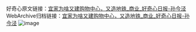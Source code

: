 好奇心原文链接：[宜家为啥又建购物中心，又造地铁_商业_好奇心日报-孙今泾](https://www.qdaily.com/articles/8988.html)
WebArchive归档链接：[宜家为啥又建购物中心，又造地铁_商业_好奇心日报-孙今泾](http://web.archive.org/web/20190623153659/https://www.qdaily.com/articles/8988.html)
![image](http://ww3.sinaimg.cn/large/007d5XDpgy1g3ve226qwmj30u032kb29)